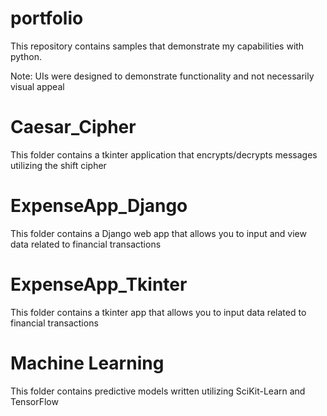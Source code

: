# portfolio
This repository contains samples that demonstrate my capabilities with python.

Note: UIs were designed to demonstrate functionality and not necessarily visual appeal

# Caesar_Cipher
This folder contains a tkinter application that encrypts/decrypts messages utilizing the shift cipher

# ExpenseApp_Django
This folder contains a Django web app that allows you to input and view data related to financial transactions

# ExpenseApp_Tkinter
This folder contains a tkinter app that allows you to input data related to financial transactions

# Machine Learning
This folder contains predictive models written utilizing SciKit-Learn and TensorFlow